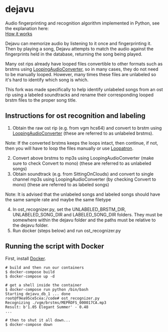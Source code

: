 dejavu
==========

Audio fingerprinting and recognition algorithm implemented in Python, see the explanation here:  
[How it works](http://willdrevo.com/fingerprinting-and-audio-recognition-with-python/)

Dejavu can memorize audio by listening to it once and fingerprinting it. Then by playing a song, Dejavu attempts to match the audio against the fingerprints held in the database, returning the song being played. 

Many ost rips already have looped files convertible to other formats such as brstms using [LoopingAudioConverter](https://github.com/libertyernie/LoopingAudioConverter), so in many cases, they do not need to be manually looped. However, many times these files are unlabeled so it's hard to identify which song is which.

This fork was made specifically to help identify unlabeled songs from an ost rip using a labeled soundtracks and rename their corresponding looped brstm files to the proper song title. 

## Instructions for ost recognition and labeling
1. Obtain the raw ost rip (e.g. from vgm hcs64) and convert to brstm using [LoopingAudioConverter](https://github.com/libertyernie/LoopingAudioConverter) (these are referred to as unlabeled brstms).

Note: If the converted brstms keeps the loops intact, then continue, if not, then you will have to loop the files manually or use [Loopatron](https://github.com/ilazoja/Loopatron).

2. Convert above brstms to mp3s using LoopingAudioConverter (make sure to check Convert to mono) (these are referred to as unlabeled songs)
3. Obtain soundtrack (e.g. from SittingOnClouds) and convert to single channel mp3s using LoopingAudioConverter (by checking Convert to mono) (these are referred to as labeled songs)

Note: It is advised that the unlabeled songs and labeled songs should have the same sample rate and maybe the same filetype

4. In ost_recognizer.py, set the UNLABELED_BRSTM_DIR, UNLABELED_SONG_DIR and LABELED_SONG_DIR folders. They must be somewhere within the dejavu folder and the paths must be relative to the dejavu folder.
5. Run docker (steps below) and run ost_recognizer.py

## Running the script with Docker

First, install [Docker](https://docs.docker.com/get-docker/).

```shell
# build and then run our containers
$ docker-compose build
$ docker-compose up -d

# get a shell inside the container
$ docker-compose run python /bin/bash
Starting dejavu_db_1 ... done
root@f9ea95ce5cea:/code# ost_recognizer.py 
Recognizing ./vgm/brstms/MEPROFS_000017CA.mp3
Result: b'1.05 Elegant Summer' - 0.48
...

# then to shut it all down...
$ docker-compose down
```

